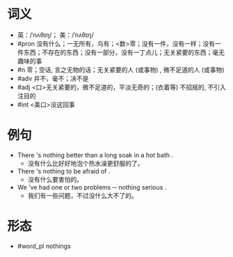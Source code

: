 # 词义
- 英：/ˈnʌθɪŋ/； 美：/ˈnʌθɪŋ/
- #pron 没有什么；一无所有，乌有；<数>零；没有一件，没有一样；没有一件东西；不存在的东西；没有一部分，没有一丁点儿；无关紧要的东西；毫无趣味的事
- #n 零；空话, 言之无物的话；无关紧要的人 (或事物) , 微不足道的人 (或事物)
- #adv 并不，毫不；决不是
- #adj <口>无关紧要的，微不足道的，平淡无奇的；(衣着等) 不招摇的, 不引入注目的
- #int <美口>没这回事
# 例句
- There 's nothing better than a long soak in a hot bath .
	- 没有什么比好好地泡个热水澡更舒服的了。
- There 's nothing to be afraid of .
	- 没有什么要害怕的。
- We 've had one or two problems ─ nothing serious .
	- 我们有一些问题，不过没什么大不了的。
# 形态
- #word_pl nothings
